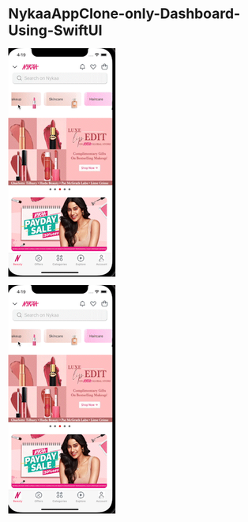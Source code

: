 # NykaaAppClone-only-Dashboard-Using-SwiftUI
![me](https://github.com/Nirajpaul2/NykaaAppClone-only-Dashboard-Using-SwiftUI/blob/main/ezgif.com-gif-maker.gif)

![hippo](https://github.com/Nirajpaul2/NykaaAppClone-only-Dashboard-Using-SwiftUI/blob/main/ezgif.com-gif-maker.gif)
